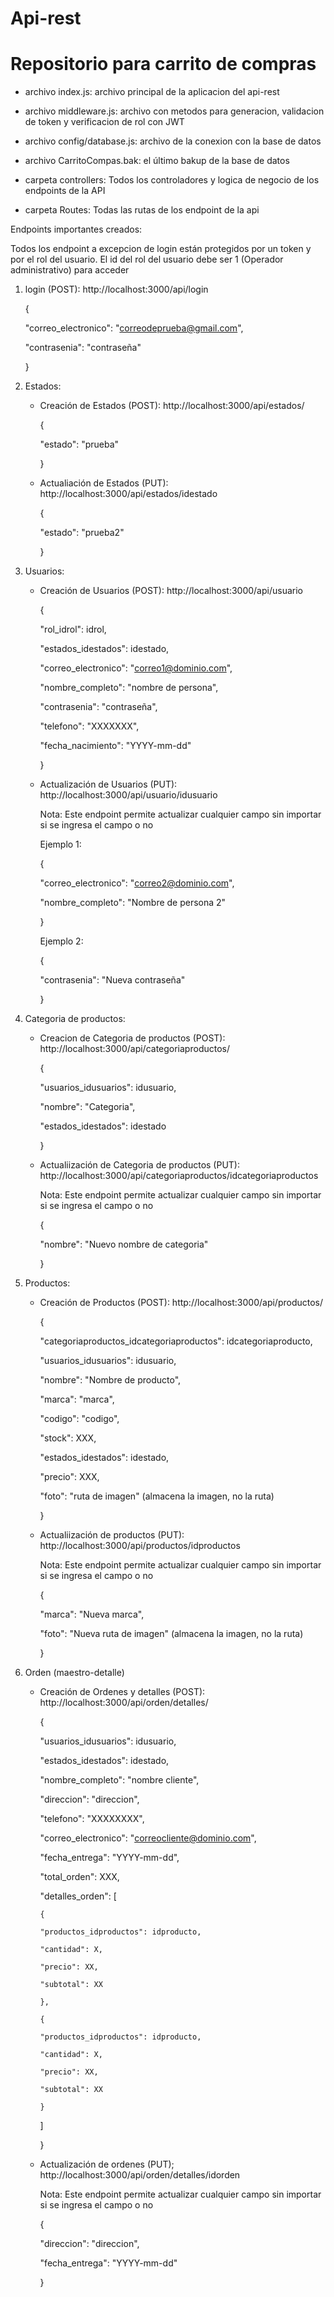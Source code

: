 # Api-rest
# Repositorio para carrito de compras

* archivo index.js: archivo principal de la aplicacion del api-rest
  
* archivo middleware.js: archivo con metodos para generacion, validacion de token y verificacion de rol con JWT

* archivo config/database.js: archivo de la conexion con la base de datos

* archivo CarritoCompas.bak: el último bakup de la base de datos

* carpeta controllers: Todos los controladores y logica de negocio de los endpoints de la API

* carpeta Routes: Todas las rutas de los endpoint de la api


Endpoints importantes creados:

Todos los endpoint a excepcion de login están protegidos por un token y por el rol del usuario. El id del rol del usuario debe ser 1 (Operador administrativo) para acceder

1. login (POST): http://localhost:3000/api/login
   
   {
   
    "correo_electronico": "correodeprueba@gmail.com",
   
    "contrasenia": "contraseña"
   
   }


2. Estados:
   
   * Creación de Estados (POST): http://localhost:3000/api/estados/
   
     {
     
      "estado": "prueba"
     
     }

   
   * Actualiación de Estados (PUT): http://localhost:3000/api/estados/idestado
   
     {
     
      "estado": "prueba2"
     
     }


3. Usuarios:
   
   * Creación de Usuarios (POST): http://localhost:3000/api/usuario
   
     {
     
      "rol_idrol": idrol,
     
      "estados_idestados": idestado,
     
      "correo_electronico": "correo1@dominio.com",
     
      "nombre_completo": "nombre de persona",
     
      "contrasenia": "contraseña",
     
      "telefono": "XXXXXXX",
     
      "fecha_nacimiento": "YYYY-mm-dd"
     
      }

  
   * Actualización de Usuarios (PUT): http://localhost:3000/api/usuario/idusuario
  
     Nota: Este endpoint permite actualizar cualquier campo sin importar si se ingresa el campo o no
    
      Ejemplo 1:
    
      {
    
      "correo_electronico": "correo2@dominio.com",
      
      "nombre_completo": "Nombre de persona 2"
      
      }
    
      Ejemplo 2:
    
      {
    
      "contrasenia": "Nueva contraseña"
      
      }

  
4. Categoria de productos:
   
   * Creacion de Categoria de productos (POST): http://localhost:3000/api/categoriaproductos/
   
     {
     
      "usuarios_idusuarios": idusuario,
     
      "nombre": "Categoria",
     
      "estados_idestados": idestado
     
     }
   

    * Actualiización de Categoria de productos (PUT): http://localhost:3000/api/categoriaproductos/idcategoriaproductos
  
      Nota: Este endpoint permite actualizar cualquier campo sin importar si se ingresa el campo o no
    
       {
      
        "nombre": "Nuevo nombre de categoria"
        
       }
  

5. Productos:
   
   * Creación de Productos (POST): http://localhost:3000/api/productos/
  
     {
    
      "categoriaproductos_idcategoriaproductos": idcategoriaproducto, 
      
      "usuarios_idusuarios": idusuario,
      
      "nombre": "Nombre de producto",
      
      "marca": "marca",
      
      "codigo": "codigo",
      
      "stock": XXX,
      
      "estados_idestados": idestado,
      
      "precio": XXX,
      
      "foto": "ruta de imagen" (almacena la imagen, no la ruta)
      
     }
  

   * Actualiización de productos (PUT): http://localhost:3000/api/productos/idproductos
  
     Nota: Este endpoint permite actualizar cualquier campo sin importar si se ingresa el campo o no
    
     {
    
      "marca": "Nueva marca",
      
      "foto": "Nueva ruta de imagen" (almacena la imagen, no la ruta)
      
     }


6. Orden (maestro-detalle)
   
   * Creación de Ordenes y detalles (POST): http://localhost:3000/api/orden/detalles/
   
     {
     
     "usuarios_idusuarios": idusuario,
     
     "estados_idestados": idestado,
     
      "nombre_completo": "nombre cliente",
     
      "direccion": "direccion",
     
      "telefono": "XXXXXXXX",
     
      "correo_electronico": "correocliente@dominio.com",
     
      "fecha_entrega": "YYYY-mm-dd",
     
      "total_orden": XXX,
     
      "detalles_orden": [
     
         {
       
         "productos_idproductos": idproducto,
    
         "cantidad": X,
       
         "precio": XX,
       
         "subtotal": XX
       
         },
       
         {
       
         "productos_idproductos": idproducto,
       
         "cantidad": X,
       
         "precio": XX,
       
         "subtotal": XX
       
         }
     
       ]
     
      }
   

   * Actualización de ordenes (PUT); http://localhost:3000/api/orden/detalles/idorden
  
     Nota: Este endpoint permite actualizar cualquier campo sin importar si se ingresa el campo o no
    
     {
    
     "direccion": "direccion",
      
     "fecha_entrega": "YYYY-mm-dd"
      
     }
